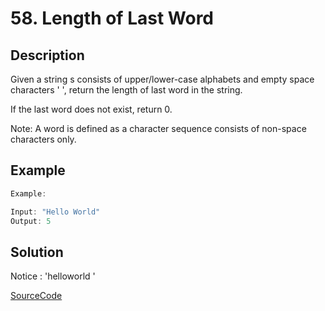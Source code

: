 # 58. Length of Last Word

## Description

Given a string s consists of upper/lower-case alphabets and empty space characters ' ', return the length of last word in the string.

If the last word does not exist, return 0.

Note: A word is defined as a character sequence consists of non-space characters only.

## Example

```javascript
Example:

Input: "Hello World"
Output: 5
```

## Solution

Notice : 'helloworld    '

[SourceCode](./solution.js)